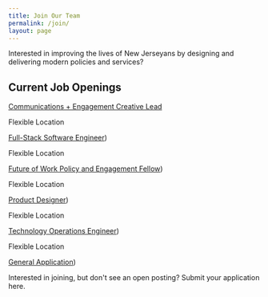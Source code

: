 ```yaml
---
title: Join Our Team
permalink: /join/
layout: page
---
```

Interested in improving the lives of New Jerseyans by designing and delivering modern policies and services?

## Current Job Openings

[Communications + Engagement Creative Lead](https://innovation.nj.gov/creative-lead)

Flexible Location

[Full-Stack Software Engineer](https://innovation.nj.gov/software-engineer))

Flexible Location

[Future of Work Policy and Engagement Fellow](https://innovation.nj.gov/fow-fellow))

Flexible Location

[Product Designer](https://innovation.nj.gov/product-designer))

Flexible Location

[Technology Operations Engineer](https://innovation.nj.gov/tech-operations))

Flexible Location

[General Application](https://innovation.nj.gov/creative-lead))

Interested in joining, but don't see an open posting? Submit your application here.
